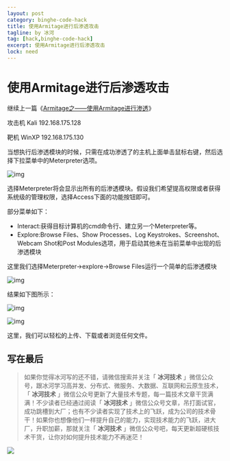 ```yaml
---
layout: post
category: binghe-code-hack
title: 使用Armitage进行后渗透攻击
tagline: by 冰河
tag: [hack,binghe-code-hack]
excerpt: 使用Armitage进行后渗透攻击
lock: need
---
```


# 使用Armitage进行后渗透攻击

继续上一篇《[Armitage之——使用Armitage进行渗透](https://blog.csdn.net/l1028386804/article/details/86676364)》

攻击机 Kali 192.168.175.128

靶机 WinXP 192.168.175.130

当想执行后渗透模块的时候，只需在成功渗透了的主机上面单击鼠标右键，然后选择下拉菜单中的Meterpreter选项。

![img](https://img-blog.csdnimg.cn/20190128134455184.png)

选择Meterpreter将会显示出所有的后渗透模块。假设我们希望提高权限或者获得系统级的管理权限，选择Access下面的功能按钮即可。

部分菜单如下：

- Interact:获得目标计算机的cmd命令行、建立另一个Meterpreter等。
- Explore:Browse Files、Show Processes、Log Keystrokes、Screenshot、Webcam Shot和Post Modules选项，用于启动其他未在当前菜单中出现的后渗透模块

这里我们选择Meterpreter->explore->Browse Files运行一个简单的后渗透模块

![img](https://img-blog.csdnimg.cn/20190128134526685.png)

结果如下图所示：

![img](https://img-blog.csdnimg.cn/20190128134540566.png)

![img](https://img-blog.csdnimg.cn/20190128134550262.png)

这里，我们可以轻松的上传、下载或者浏览任何文件。

## 写在最后

> 如果你觉得冰河写的还不错，请微信搜索并关注「 **冰河技术** 」微信公众号，跟冰河学习高并发、分布式、微服务、大数据、互联网和云原生技术，「 **冰河技术** 」微信公众号更新了大量技术专题，每一篇技术文章干货满满！不少读者已经通过阅读「 **冰河技术** 」微信公众号文章，吊打面试官，成功跳槽到大厂；也有不少读者实现了技术上的飞跃，成为公司的技术骨干！如果你也想像他们一样提升自己的能力，实现技术能力的飞跃，进大厂，升职加薪，那就关注「 **冰河技术** 」微信公众号吧，每天更新超硬核技术干货，让你对如何提升技术能力不再迷茫！


![](https://img-blog.csdnimg.cn/20200906013715889.png)